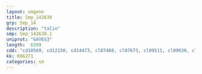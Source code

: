 ```yaml
---
layout: smgene
title: Smp_142630
grp: Smp_14
description: "talin"
smp: Smp_142630.1
uniprot: "G4V653"
length:  6399
cdd: "cd10569, cd12150, cd14473, cl07488, cl07673, cl09511, cl09630, cl17094, cl17171, cl19756, pfam00373, pfam01608, pfam08913, pfam09141, pfam09379, smart00295, smart00307"
kk: K06271
categories: sm
---
```

